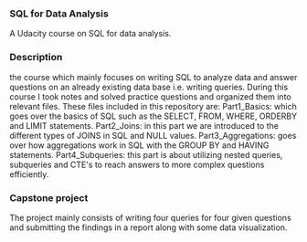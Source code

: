 ### SQL for Data Analysis
A Udacity course on SQL for data analysis.

### Description
the course which mainly focuses on writing SQL to analyze data and answer questions on an already existing data base i.e. writing queries.
During this course I took notes and solved practice questions and organized them into relevant files.
These files included in this repository are:
Part1_Basics: which goes over the basics of SQL such as the SELECT, FROM, WHERE, ORDERBY and LIMIT statements.
Part2_Joins: in this part we are introduced to the different types of JOINS in SQL and NULL values.
Part3_Aggregations: goes over how aggregations work in SQL with the GROUP BY and HAVING statements.
Part4_Subqueries: this part is about utilizing nested queries, subqueries and CTE's to reach answers to more complex questions efficiently.

### Capstone project
The project mainly consists of writing four queries for four given questions and submitting the findings in a report along with some data visualization.     
